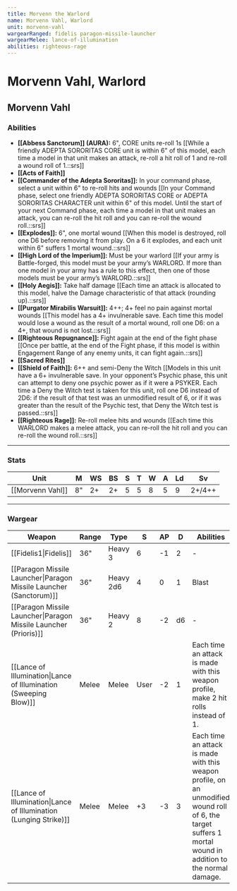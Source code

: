 ```yaml
---
title: Morvenn the Warlord
name: Morvenn Vahl, Warlord
unit: morvenn-vahl
wargearRanged: fidelis paragon-missile-launcher
wargearMelee: lance-of-illumination
abilities: righteous-rage
---
```


# Morvenn Vahl, Warlord
## Morvenn Vahl
### Abilities
- **[[Abbess Sanctorum]] (AURA):** 6", CORE units re-roll 1s [[While a friendly ADEPTA SORORITAS CORE unit is within 6" of this model, each time a model in that unit makes an attack, re-roll a hit roll of 1 and re-roll a wound roll of 1.::srs]]
- **[[Acts of Faith]]**
- **[[Commander of the Adepta Sororitas]]:** In your command phase, select a unit within 6" to re-roll hits and wounds [[In your Command phase, select one friendly ADEPTA SORORITAS CORE or ADEPTA SORORITAS CHARACTER unit within 6" of this model. Until the start of your next Command phase, each time a model in that unit makes an attack, you can re-roll the hit roll and you can re-roll the wound roll.::srs]]
- **[[Explodes]]:** 6", one mortal wound [[When this model is destroyed, roll one D6 before removing it from play. On a 6 it explodes, and each unit within 6" suffers 1 mortal wound.::srs]]
- **[[High Lord of the Imperium]]:** Must be your warlord [[If your army is Battle-forged, this model must be your army’s WARLORD. If more than one model in your army has a rule to this effect, then one of those models must be your army’s WARLORD.::srs]]
- **[[Holy Aegis]]:** Take half damage [[Each time an attack is allocated to this model, halve the Damage characteristic of that attack (rounding up).::srs]]
- **[[Purgator Mirabilis Warsuit]]:** 4++; 4+ feel no pain against mortal wounds [[This model has a 4+ invulnerable save. Each time this model would lose a wound as the result of a mortal wound, roll one D6: on a 4+, that wound is not lost.::srs]]
- **[[Righteous Repugnance]]:** Fight again at the end of the fight phase [[Once per battle, at the end of the Fight phase, if this model is within Engagement Range of any enemy units, it can fight again.::srs]]
- **[[Sacred Rites]]**
- **[[Shield of Faith]]:** 6++ and semi-Deny the Witch [[Models in this unit have a 6+ invulnerable save. In your opponent’s Psychic phase, this unit can attempt to deny one psychic power as if it were a PSYKER. Each time a Deny the Witch test is taken for this unit, roll one D6 instead of 2D6: if the result of that test was an unmodified result of 6, or if it was greater than the result of the Psychic test, that Deny the Witch test is passed.::srs]]
- **[[Righteous Rage]]:** Re-roll melee hits and wounds [[Each time this WARLORD makes a melee attack, you can re-roll the hit roll and you can re-roll the wound roll.::srs]] 

---

### Stats

| Unit             | M   | WS  | BS  | S   | T   | W   | A   | Ld  | Sv     |
| ---------------- | --- | --- | --- | --- | --- | --- | --- | --- | ------ |
| [[Morvenn Vahl]] | 8"  | 2+  | 2+  | 5   | 5   | 8   | 5   | 9   | 2+/4++ | 


---

### Wargear

| Weapon | Range | Type | S   | AP  | D   | Abilities |
| ------ | ----- | ---- | --- | --- | --- | --------- |
| [[Fidelis1\|Fidelis]] | 36"   | Heavy 3   | 6    | -1  | 2   | -|
| [[Paragon Missile Launcher\|Paragon Missile Launcher (Sanctorum)]] | 36"   | Heavy 2d6 | 4    | 0   | 1   | Blast  |   
| [[Paragon Missile Launcher\|Paragon Missile Launcher (Prioris)]]   | 36"   | Heavy 2   | 8    | -2  | d6  | -|  
| [[Lance of Illumination\|Lance of Illumination (Sweeping Blow)]]   | Melee | Melee     | User | -2  | 1   | Each time an attack is made with this weapon profile, make 2 hit rolls instead of 1. | 
| [[Lance of Illumination\|Lance of Illumination (Lunging Strike)]]  | Melee | Melee     | +3   | -3  | 3   | Each time an attack is made with this weapon profile, on an unmodified wound roll of 6, the target suffers 1 mortal wound in addition to the normal damage. | 
